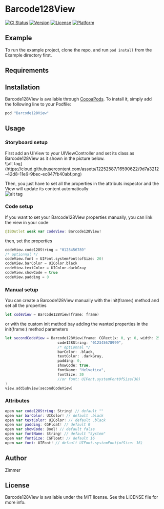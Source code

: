 # Barcode128View

[![CI Status](http://img.shields.io/travis/zimmer/Barcode128View.svg?style=flat)](https://travis-ci.org/zimmer/Barcode128View)
[![Version](https://img.shields.io/cocoapods/v/Barcode128View.svg?style=flat)](http://cocoapods.org/pods/Barcode128View)
[![License](https://img.shields.io/cocoapods/l/Barcode128View.svg?style=flat)](http://cocoapods.org/pods/Barcode128View)
[![Platform](https://img.shields.io/cocoapods/p/Barcode128View.svg?style=flat)](http://cocoapods.org/pods/Barcode128View)

## Example

To run the example project, clone the repo, and run `pod install` from the Example directory first.

## Requirements

## Installation

Barcode128View is available through [CocoaPods](http://cocoapods.org). To install
it, simply add the following line to your Podfile:

```ruby
pod "Barcode128View"
```

## Usage

<h3>Storyboard setup</h3>
First add an UIView to your UIViewController and set its class as Barcode128View as it shown in the picture below.
<br>
![alt tag](https://cloud.githubusercontent.com/assets/12252587/16590622/9d7a3212-42d8-11e6-9bec-ec847fb40abf.png)

Then, you just have to set all the properties in the attributs inspector and the View will update its content automatically
<br>
![alt tag](https://cloud.githubusercontent.com/assets/12252587/16590207/e5b3b5c8-42d6-11e6-97a5-d5f34d91621c.png)

<h3>Code setup</h3>
If you want to set your Barcode128View properties manually, you can link the view in your code

```swift
@IBOutlet weak var codeView: Barcode128View!
```

then, set the properties

```swift
codeView.code128String = "0123456789"
/* optionnal */
codeView.font = UIFont.systemFont(ofSize: 20)
codeView.barColor = UIColor.black
codeView.textColor = UIColor.darkGray
codeView.showCode = true
codeView.padding = 0
```

<h3>Manual setup</h3>
You can create a Barcode128View manually with the init(frame:) method and set all the properties

```swift
let codeView = Barcode128View(frame: frame)
```

or with the custom init method bay adding the wanted properties in the init(frame:) method parameters

```swift
let secondCodeView = Barcode128View(frame: CGRect(x: 0, y: 0, width: 250, height: 150),
                        code128String: "012345678999",
                        /* optionnal */
                        barColor: .black,
                        textColor: .darkGray,
                        padding: 0,
                        showCode: true,
                        fontName: "Helvetica",
                        fontSize: 30
                        //or font: UIFont.systemFontOfSize(30)
)
view.addSubview(secondCodeView)
```

<h3>Attributes</h3>

```swift
open var code128String: String! // default ""
open var barColor: UIColor! // default .black
open var textColor: UIColor! // default .black
open var padding: CGFloat! // default 0
open var showCode: Bool! // default false
open var fontName: String! // default "System"
open var fontSize: CGFloat! // default 16
open var font: UIFont! // default UIFont.systemFont(ofSize: 16)
```

## Author

Zimmer

## License

Barcode128View is available under the MIT license. See the LICENSE file for more info.
